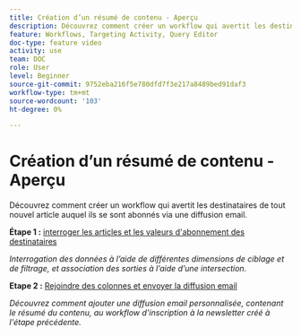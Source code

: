 ```yaml
---
title: Création d’un résumé de contenu - Aperçu
description: Découvrez comment créer un workflow qui avertit les destinataires de tout nouvel article auquel ils se sont abonnés via une diffusion email.
feature: Workflows, Targeting Activity, Query Editor
doc-type: feature video
activity: use
team: DOC
role: User
level: Beginner
source-git-commit: 9752eba216f5e780dfd7f3e217a8489bed91daf3
workflow-type: tm+mt
source-wordcount: '103'
ht-degree: 0%

---
```


# Création d’un résumé de contenu - Aperçu

Découvrez comment créer un workflow qui avertit les destinataires de tout nouvel article auquel ils se sont abonnés via une diffusion email.

**Étape 1 :** [interroger les articles et les valeurs d&#39;abonnement des destinataires](/help/tutorial-using-soap-apis/query-articles-and-recipient-subscription-values.md)

*Interrogation des données à l’aide de différentes dimensions de ciblage et de filtrage, et association des sorties à l’aide d’une intersection.*

**Etape 2 :** [Rejoindre des colonnes et envoyer la diffusion email](/help/tutorial-using-soap-apis/join-columns-and-send-automated-email-delivery.md)

*Découvrez comment ajouter une diffusion email personnalisée, contenant le résumé du contenu, au workflow d&#39;inscription à la newsletter créé à l&#39;étape précédente.*
